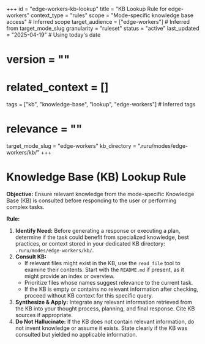 +++
id = "edge-workers-kb-lookup"
title = "KB Lookup Rule for edge-workers"
context_type = "rules"
scope = "Mode-specific knowledge base access" # Inferred scope
target_audience = ["edge-workers"] # Inferred from target_mode_slug
granularity = "ruleset"
status = "active"
last_updated = "2025-04-19" # Using today's date
# version = ""
# related_context = []
tags = ["kb", "knowledge-base", "lookup", "edge-workers"] # Inferred tags
# relevance = ""
target_mode_slug = "edge-workers"
kb_directory = ".ruru/modes/edge-workers/kb/"
+++

# Knowledge Base (KB) Lookup Rule

**Objective:** Ensure relevant knowledge from the mode-specific Knowledge Base (KB) is consulted before responding to the user or performing complex tasks.

**Rule:**

1.  **Identify Need:** Before generating a response or executing a plan, determine if the task could benefit from specialized knowledge, best practices, or context stored in your dedicated KB directory: `.ruru/modes/edge-workers/kb/`.
2.  **Consult KB:**
    *   If relevant files might exist in the KB, use the `read_file` tool to examine their contents. Start with the `README.md` if present, as it might provide an index or overview.
    *   Prioritize files whose names suggest relevance to the current task.
    *   If the KB is empty or contains no relevant information after checking, proceed without KB context for this specific query.
3.  **Synthesize & Apply:** Integrate any relevant information retrieved from the KB into your thought process, planning, and final response. Cite KB sources if appropriate.
4.  **Do Not Hallucinate:** If the KB does not contain relevant information, do not invent knowledge or assume it exists. State clearly if the KB was consulted but yielded no applicable information.
